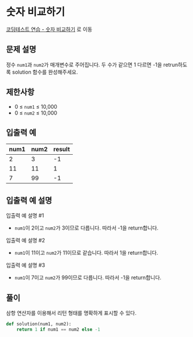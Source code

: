 # 숫자 비교하기

[코딩테스트 연습 - 숫자 비교하기][1] 로 이동

## 문제 설명

정수 `num1`과 `num2`가 매개변수로 주어집니다. 두 수가 같으면 1 다르면 -1을 retrun하도록 solution 함수를 완성해주세요.

## 제한사항

- 0 ≤ `num1` ≤ 10,000
- 0 ≤ `num2` ≤ 10,000

## 입출력 예

| num1 | num2 | result |
| ---- | ---- | ------ |
| 2    | 3    | -1     |
| 11   | 11   | 1      |
| 7    | 99   | -1     |

## 입출력 예 설명

입출력 예 설명 #1

- `num1`이 2이고 `num2`가 3이므로 다릅니다. 따라서 -1을 return합니다.

입출력 예 설명 #2

- `num1`이 11이고 `num2`가 11이므로 같습니다. 따라서 1을 return합니다.

입출력 예 설명 #3

- `num1`이 7이고 `num2`가 99이므로 다릅니다. 따라서 -1을 return합니다.

## 풀이

삼항 연산자를 이용해서 리턴 형태를 명확하게 표시할 수 있다.

```python
def solution(num1, num2):
    return 1 if num1 == num2 else -1
```

[1]: https://school.programmers.co.kr/learn/courses/30/lessons/120807
